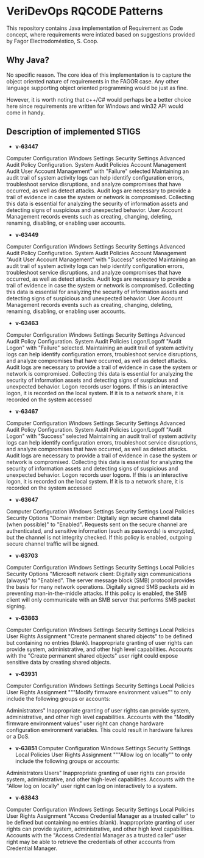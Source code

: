 # VeriDevOps RQCODE Patterns

This repository contains Java implementation of Requirement as Code concept, where requirements were intiated based on suggestions provided by Fagor Electrodoméstico, S. Coop.

## Why Java?

No specific reason. The core idea of this implementation is to capture the object oriented nature of requirements in the FAGOR case. Any other language supporting object oriented programming would be just as fine.

However, it is worth noting that c++/C# would perhaps be a better choice here since requirements are written for Windows and win32 API would come in handy.

## Description of implemented STIGS  

* **v-63447**	

Computer Configuration	Windows Settings	 Security Settings	Advanced Audit Policy Configuration.	System Audit Policies 	Account Management	Audit User Account Management" with "Failure" selected	Maintaining an audit trail of system activity logs can help identify configuration errors, troubleshoot service disruptions, and analyze compromises that have occurred, as well as detect attacks. Audit logs are necessary to provide a trail of evidence in case the system or network is compromised. Collecting this data is essential for analyzing the security of information assets and detecting signs of suspicious and unexpected behavior. User Account Management records events such as creating, changing, deleting, renaming, disabling, or enabling user accounts.

* **v-63449**	

Computer Configuration	Windows Settings	 Security Settings	Advanced Audit Policy Configuration.	System Audit Policies 	Account Management	 "Audit User Account Management" with "Success" selected	Maintaining an audit trail of system activity logs can help identify configuration errors, troubleshoot service disruptions, and analyze compromises that have occurred, as well as detect attacks. Audit logs are necessary to provide a trail of evidence in case the system or network is compromised. Collecting this data is essential for analyzing the security of information assets and detecting signs of suspicious and unexpected behavior. User Account Management records events such as creating, changing, deleting, renaming, disabling, or enabling user accounts.

* **v-63463**	

Computer Configuration	Windows Settings	 Security Settings	Advanced Audit Policy Configuration.	System Audit Policies 	Logon/Logoff	"Audit Logon" with "Failure" selected.	Maintaining an audit trail of system activity logs can help identify configuration errors, troubleshoot service disruptions, and analyze compromises that have occurred, as well as detect attacks. Audit logs are necessary to provide a trail of evidence in case the system or network is compromised. Collecting this data is essential for analyzing the security of information assets and detecting signs of suspicious and unexpected behavior. Logon records user logons. If this is an interactive logon, it is recorded on the local system. If it is to a network share, it is recorded on the system accessed

* **v-63467**	

Computer Configuration	Windows Settings	 Security Settings	Advanced Audit Policy Configuration.	System Audit Policies 	Logon/Logoff	 "Audit Logon" with "Success" selected	Maintaining an audit trail of system activity logs can help identify configuration errors, troubleshoot service disruptions, and analyze compromises that have occurred, as well as detect attacks. Audit logs are necessary to provide a trail of evidence in case the system or network is compromised. Collecting this data is essential for analyzing the security of information assets and detecting signs of suspicious and unexpected behavior. Logon records user logons. If this is an interactive logon, it is recorded on the local system. If it is to a network share, it is recorded on the system accessed

* **v-63647**	

Computer Configuration	Windows Settings	 Security Settings	Local Policies	Security Options	"Domain member: Digitally sign secure channel data (when possible)" to "Enabled".		Requests sent on the secure channel are authenticated, and sensitive information (such as passwords) is encrypted, but the channel is not integrity checked. If this policy is enabled, outgoing secure channel traffic will be signed.

* **v-63703**	

Computer Configuration	Windows Settings	 Security Settings	Local Policies	Security Options	"Microsoft network client: Digitally sign communications (always)" to "Enabled".		The server message block (SMB) protocol provides the basis for many network operations. Digitally signed SMB packets aid in preventing man-in-the-middle attacks. If this policy is enabled, the SMB client will only communicate with an SMB server that performs SMB packet signing.

* **v-63863**	

Computer Configuration	Windows Settings	 Security Settings	Local Policies	User Rights Assignment	"Create permanent shared objects" to be defined but containing no entries (blank).		Inappropriate granting of user rights can provide system, administrative, and other high level capabilities. Accounts with the "Create permanent shared objects" user right could expose sensitive data by creating shared objects.

* **v-63931**	

Computer Configuration	Windows Settings	 Security Settings	Local Policies	User Rights Assignment	"""Modify firmware environment values"" to only include the following groups or accounts:

Administrators"		Inappropriate granting of user rights can provide system, administrative, and other high level capabilities. Accounts with the "Modify firmware environment values" user right can change hardware configuration environment variables. This could result in hardware failures or a DoS.

* **v-63851**	Computer Configuration	Windows Settings	 Security Settings	Local Policies	User Rights Assignment	"""Allow log on locally"" to only include the following groups or accounts:

Administrators
Users"		Inappropriate granting of user rights can provide system, administrative, and other high-level capabilities. Accounts with the "Allow log on locally" user right can log on interactively to a system.

* **v-63843**



Computer Configuration	Windows Settings	 Security Settings	Local Policies	User Rights Assignment	"Access Credential Manager as a trusted caller" to be defined but containing no entries (blank).		Inappropriate granting of user rights can provide system, administrative, and other high level capabilities. Accounts with the "Access Credential Manager as a trusted caller" user right may be able to retrieve the credentials of other accounts from Credential Manager.
